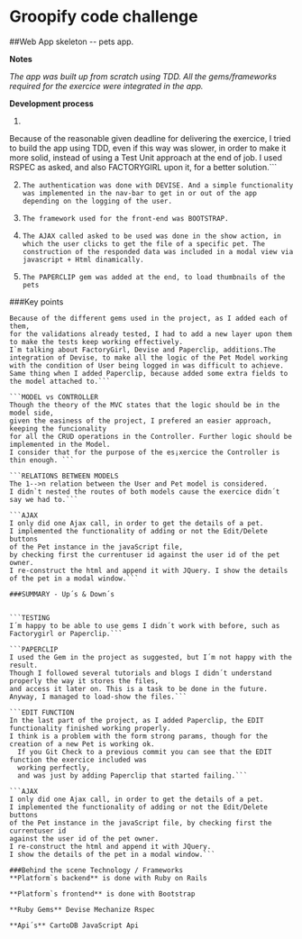 # Groopify code challenge

##Web App skeleton -- pets app.  

**Notes**

*The app was built up from scratch using TDD. 
All the gems/frameworks required for the exercice were integrated in the app.*


**Development process**

1. ```TDD
Because of the reasonable given deadline for delivering the exercice,
I tried to build the app using TDD, even if this way was slower,
in order to make it more solid, instead of using a Test Unit approach at the end of job.
I used RSPEC as asked, and also FACTORYGIRL upon it, for a better solution.```

2.  ```The authentication was done with DEVISE. And a simple functionality was implemented in the nav-bar to get in or out of the app depending on the logging of the user.```

3.  ```The framework used for the front-end was BOOTSTRAP.```

4.  ```The AJAX called asked to be used was done in the show action, in which the user clicks to get the file of a specific pet. The construction of the responded data was included in a modal view via javascript + Html dinamically.```

5.  ```The PAPERCLIP gem was added at the end, to load thumbnails of the pets```

###Key points


```TESTING
Because of the different gems used in the project, as I added each of them,
for the validations already tested, I had to add a new layer upon them to make the tests keep working effectively.
I`m talking about FactoryGirl, Devise and Paperclip, additions.The integration of Devise, to make all the logic of the Pet Model working with the condition of User being logged in was difficult to achieve.
Same thing when I added Paperclip, because added some extra fields to the model attached to.```

```MODEL vs CONTROLLER
Though the theory of the MVC states that the logic should be in the model side,
given the easiness of the project, I prefered an easier approach, keeping the funcionality 
for all the CRUD operations in the Controller. Further logic should be implemented in the Model. 
I consider that for the purpose of the es¡xercice the Controller is thin enough. ```

```RELATIONS BETWEEN MODELS
The 1-->n relation between the User and Pet model is considered. 
I didn`t nested the routes of both models cause the exercice didn´t say we had to.```

```AJAX
I only did one Ajax call, in order to get the details of a pet. 
I implemented the functionality of adding or not the Edit/Delete buttons 
of the Pet instance in the javaScript file,
by checking first the currentuser id against the user id of the pet owner. 
I re-construct the html and append it with JQuery. I show the details of the pet in a modal window.```

###SUMMARY - Up´s & Down´s


```TESTING
I´m happy to be able to use gems I didn´t work with before, such as Factorygirl or Paperclip.```

```PAPERCLIP
I used the Gem in the project as suggested, but I´m not happy with the result. 
Though I followed several tutorials and blogs I didn´t understand properly the way it stores the files,
and access it later on. This is a task to be done in the future. Anyway, I managed to load-show the files.```

```EDIT FUNCTION
In the last part of the project, as I added Paperclip, the EDIT functionality finished working properly.
I think is a problem with the form strong params, though for the creation of a new Pet is working ok.
  If you Git Check to a previous commit you can see that the EDIT function the exercice included was 
  working perfectly,
  and was just by adding Paperclip that started failing.```

```AJAX
I only did one Ajax call, in order to get the details of a pet.
I implemented the functionality of adding or not the Edit/Delete buttons 
of the Pet instance in the javaScript file, by checking first the currentuser id
against the user id of the pet owner.
I re-construct the html and append it with JQuery.
I show the details of the pet in a modal window.```

###Behind the scene Technology / Frameworks
**Platform`s backend** is done with Ruby on Rails

**Platform`s frontend** is done with Bootstrap

**Ruby Gems** Devise Mechanize Rspec

**Api´s** CartoDB JavaScript Api
